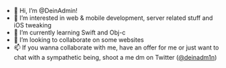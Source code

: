 - 👋 Hi, I’m @DeinAdmin!
- 👀 I’m interested in web & mobile development, server related stuff and iOS tweaking 
- 🌱 I’m currently learning Swift and Obj-c
- 💞️ I’m looking to collaborate on some websites
- 📫 If you wanna collaborate with me, have an offer for me or just want to chat with a sympathetic being, shoot a me dm on Twitter ([@deinadm1n](https://twitter.com/deinadm1n))

<!---
DeinAdmin/DeinAdmin is a ✨ special ✨ repository because its `README.md` (this file) appears on your GitHub profile.
You can click the Preview link to take a look at your changes.
--->
